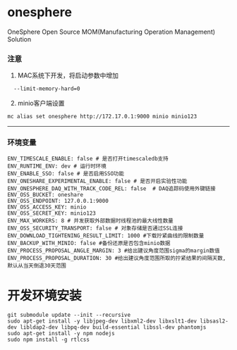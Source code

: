 # onesphere

OneSphere Open Source MOM(Manufacturing Operation Management) Solution

### 注意

1. MAC系统下开发，将启动参数中增加

```bash
  --limit-memory-hard=0
  ```

2. minio客户端设置

```bash
mc alias set onesphere http://172.17.0.1:9000 minio minio123 
```

--------------------

### 环境变量

```shell
ENV_TIMESCALE_ENABLE: false # 是否打开timescaledb支持
ENV_RUNTIME_ENV: dev # 运行时环境
ENV_ENABLE_SSO: false # 是否启用SSO功能
ENV_ONESHARE_EXPERIMENTAL_ENABLE: false # 是否开启实验性功能
ENV_ONESPHERE_DAQ_WITH_TRACK_CODE_REL: false  # DAQ追踪码使用外键链接
ENV_OSS_BUCKET: oneshare
ENV_OSS_ENDPOINT: 127.0.0.1:9000
ENV_OSS_ACCESS_KEY: minio
ENV_OSS_SECRET_KEY: minio123
ENV_MAX_WORKERS: 8 # 并发获取外部数据时线程池的最大线性数量
ENV_OSS_SECURITY_TRANSPORT: false # 对象存储是否通过SSL连接
ENV_DOWNLOAD_TIGHTENING_RESULT_LIMIT: 1000 #下载拧紧曲线的限制数量
ENV_BACKUP_WITH_MINIO: false #备份还原是否包含minio数据
ENV_PROCESS_PROPOSAL_ANGLE_MARGIN: 3 #给出建议角度范围sigma的margin数值
ENV_PROCESS_PROPOSAL_DURATION: 30 #给出建议角度范围所取的拧紧结果的间隔天数,默认从当天倒退30天范围
```

# 开发环境安装

```shell
git submodule update --init --recursive
sudo apt-get install -y libjpeg-dev libxml2-dev libxslt1-dev libsasl2-dev libldap2-dev libpq-dev build-essential libssl-dev phantomjs
sudo apt-get install -y npm nodejs
sudo npm install -g rtlcss
```